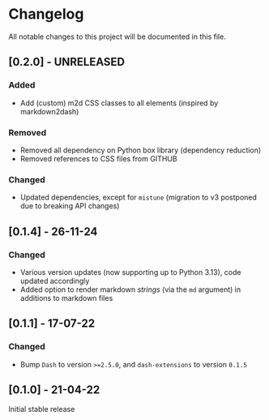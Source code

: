 # Changelog

All notable changes to this project will be documented in this file.

## [0.2.0] - UNRELEASED

### Added

- Add (custom) m2d CSS classes to all elements (inspired by markdown2dash)

### Removed

- Removed all dependency on Python box library (dependency reduction)
- Removed references to CSS files from GITHUB

### Changed

- Updated dependencies, except for `mistune` (migration to v3 postponed due to breaking API changes)

## [0.1.4] - 26-11-24

### Changed

- Various version updates (now supporting up to Python 3.13), code updated accordingly
- Added option to render markdown *strings* (via the `md` argument) in additions to markdown files

## [0.1.1] - 17-07-22

### Changed

- Bump `Dash` to version `>=2.5.0`, and `dash-extensions` to version `0.1.5`

## [0.1.0] - 21-04-22

Initial stable release  